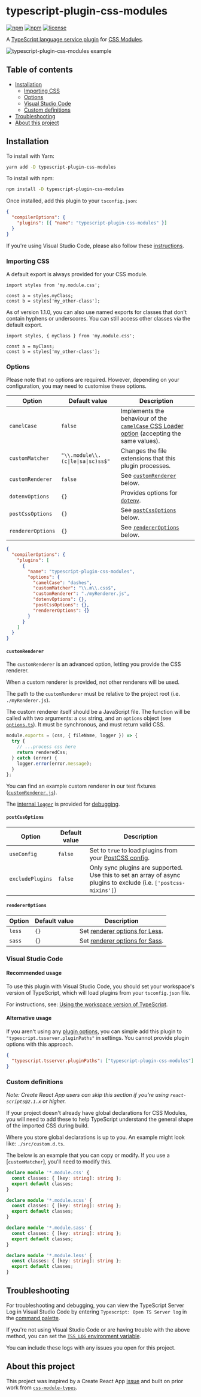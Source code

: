 # typescript-plugin-css-modules

[![npm](https://img.shields.io/npm/v/typescript-plugin-css-modules)](https://www.npmjs.com/package/typescript-plugin-css-modules)
[![npm](https://img.shields.io/npm/dw/typescript-plugin-css-modules)](https://www.npmjs.com/package/typescript-plugin-css-modules)
[![license](https://img.shields.io/npm/l/typescript-plugin-css-modules)](https://github.com/mrmckeb/typescript-plugin-css-modules/blob/develop/LICENSE)

A [TypeScript language service plugin](https://github.com/Microsoft/TypeScript/wiki/Writing-a-Language-Service-Plugin)
for [CSS Modules](https://github.com/css-modules/css-modules).

<img src="https://raw.githubusercontent.com/mrmckeb/typescript-plugin-css-modules/master/.github/images/example.gif" alt="typescript-plugin-css-modules example" />

## Table of contents

- [Installation](#installation)
  - [Importing CSS](#importing-css)
  - [Options](#options)
  - [Visual Studio Code](#visual-studio-code)
  - [Custom definitions](#custom-definitions)
- [Troubleshooting](#troubleshooting)
- [About this project](#about-this-project)

## Installation

To install with Yarn:

```sh
yarn add -D typescript-plugin-css-modules
```

To install with npm:

```sh
npm install -D typescript-plugin-css-modules
```

Once installed, add this plugin to your `tsconfig.json`:

```json
{
  "compilerOptions": {
    "plugins": [{ "name": "typescript-plugin-css-modules" }]
  }
}
```

If you're using Visual Studio Code, please also follow these [instructions](#visual-studio-code).

### Importing CSS

A default export is always provided for your CSS module.

```tsx
import styles from 'my.module.css';

const a = styles.myClass;
const b = styles['my_other-class'];
```

As of version 1.1.0, you can also use named exports for classes that don't contain hyphens or underscores. You can still access other classes via the default export.

```tsx
import styles, { myClass } from 'my.module.css';

const a = myClass;
const b = styles['my_other-class'];
```

### Options

Please note that no options are required. However, depending on your configuration, you may need to customise these options.

| Option            | Default value                      | Description                                                                                                                                           |
| ----------------- | ---------------------------------- | ----------------------------------------------------------------------------------------------------------------------------------------------------- |
| `camelCase`       | `false`                            | Implements the behaviour of the [`camelCase` CSS Loader option](https://github.com/webpack-contrib/css-loader#camelcase) (accepting the same values). |
| `customMatcher`   | `"\\.module\\.(c\|le\|sa\|sc)ss$"` | Changes the file extensions that this plugin processes.                                                                                               |
| `customRenderer`  | `false`                            | See [`customRenderer`](#customRenderer) below.                                                                                                        |
| `dotenvOptions`   | `{}`                               | Provides options for [`dotenv`](https://github.com/motdotla/dotenv#options).                                                                          |
| `postCssOptions`  | `{}`                               | See [`postCssOptions`](#postCssOptions) below.                                                                                                        |
| `rendererOptions` | `{}`                               | See [`rendererOptions`](#rendererOptions) below.                                                                                                      |

```json
{
  "compilerOptions": {
    "plugins": [
      {
        "name": "typescript-plugin-css-modules",
        "options": {
          "camelCase": "dashes",
          "customMatcher": "\\.m\\.css$",
          "customRenderer": "./myRenderer.js",
          "dotenvOptions": {},
          "postCssOptions": {},
          "rendererOptions": {}
        }
      }
    ]
  }
}
```

#### `customRenderer`

The `customRenderer` is an advanced option, letting you provide the CSS renderer.

When a custom renderer is provided, not other renderers will be used.

The path to the `customRenderer` must be relative to the project root (i.e. `./myRenderer.js`).

The custom renderer itself should be a JavaScript file. The function will be called with two arguments: a `css` string, and an `options` object (see [`options.ts`](https://github.com/mrmckeb/typescript-plugin-css-modules/blob/master/src/options.ts#L36-L39)). It must be synchronous, and must return valid CSS.

```js
module.exports = (css, { fileName, logger }) => {
  try {
    // ...process css here
    return renderedCss;
  } catch (error) {
    logger.error(error.message);
  }
};
```

You can find an example custom renderer in our test fixtures ([`customRenderer.js`](https://github.com/mrmckeb/typescript-plugin-css-modules/blob/master/src/helpers/__tests__/fixtures/customRenderer.js)).

The [internal `logger`](https://github.com/mrmckeb/typescript-plugin-css-modules/blob/master/src/helpers/logger.ts) is provided for [debugging](#troubleshooting).

#### `postCssOptions`

| Option           | Default value | Description                                                                                                               |
| ---------------- | ------------- | ------------------------------------------------------------------------------------------------------------------------- |
| `useConfig`      | `false`       | Set to `true` to load plugins from your [PostCSS config](https://github.com/michael-ciniawsky/postcss-load-config#usage). |
| `excludePlugins` | `false`       | Only sync plugins are supported. Use this to set an array of async plugins to exclude (i.e. `['postcss-mixins']`)         |

#### `rendererOptions`

| Option | Default value | Description                                                                          |
| ------ | ------------- | ------------------------------------------------------------------------------------ |
| `less` | `{}`          | Set [renderer options for Less](http://lesscss.org/usage/#less-options).             |
| `sass` | `{}`          | Set [renderer options for Sass](https://sass-lang.com/documentation/js-api#options). |

### Visual Studio Code

#### Recommended usage

To use this plugin with Visual Studio Code, you should set your workspace's version of TypeScript, which will load plugins from your `tsconfig.json` file.

For instructions, see: [Using the workspace version of TypeScript](https://code.visualstudio.com/docs/languages/typescript#_using-the-workspace-version-of-typescript).

#### Alternative usage

If you aren't using any [plugin options](#options), you can simple add this plugin to `"typescript.tsserver.pluginPaths"` in settings. You cannot provide plugin options with this approach.

```json
{
  "typescript.tsserver.pluginPaths": ["typescript-plugin-css-modules"]
}
```

### Custom definitions

_Note: Create React App users can skip this section if you're using `react-scripts@2.1.x` or higher._

If your project doesn't already have global declarations for CSS Modules, you will need to add these to help TypeScript understand the general shape of the imported CSS during build.

Where you store global declarations is up to you. An example might look like: `./src/custom.d.ts`.

The below is an example that you can copy or modify. If you use a [`customMatcher`], you'll need to modify this.

```ts
declare module '*.module.css' {
  const classes: { [key: string]: string };
  export default classes;
}

declare module '*.module.scss' {
  const classes: { [key: string]: string };
  export default classes;
}

declare module '*.module.sass' {
  const classes: { [key: string]: string };
  export default classes;
}

declare module '*.module.less' {
  const classes: { [key: string]: string };
  export default classes;
}
```

## Troubleshooting

For troubleshooting and debugging, you can view the TypeScript Server Log in Visual Studio Code by entering `Typescript: Open TS Server log` in the [command palette](https://code.visualstudio.com/docs/getstarted/userinterface#_command-palette).

If you're not using Visual Studio Code or are having trouble with the above method, you can set the [`TSS_LOG` environment variable](https://github.com/Microsoft/TypeScript/wiki/Standalone-Server-%28tsserver%29#logging).

You can include these logs with any issues you open for this project.

## About this project

This project was inspired by a Create React App [issue](https://github.com/facebook/create-react-app/issues/5677)
and built on prior work from [`css-module-types`](https://github.com/timothykang/css-module-types).
